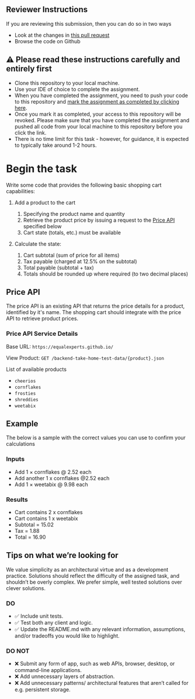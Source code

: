 ## Reviewer Instructions
If you are reviewing this submission, then you can do so in two ways

* Look at the changes in [this pull request](https://github.com/equalexperts-assignments/equal-experts-knowledgeable-hopeful-tasteful-delivery-0a9719482c81/pull/1)
* Browse the code on Github
    

## :warning: Please read these instructions carefully and entirely first
* Clone this repository to your local machine.
* Use your IDE of choice to complete the assignment.
* When you have completed the assignment, you need to  push your code to this repository and [mark the assignment as completed by clicking here](https://app.snapcode.review/submission_links/8448eb17-de45-4212-b193-a38ec38765a9).
* Once you mark it as completed, your access to this repository will be revoked. Please make sure that you have completed the assignment and pushed all code from your local machine to this repository before you click the link.
* There is no time limit for this task - however, for guidance, it is expected to typically take around 1-2 hours.
    
# Begin the task

Write some code that provides the following basic shopping cart capabilities:

1. Add a product to the cart
   1. Specifying the product name and quantity
   2. Retrieve the product price by issuing a request to the [Price API](#price-api) specified below
   3. Cart state (totals, etc.) must be available

2. Calculate the state:
   1. Cart subtotal (sum of price for all items)
   2. Tax payable (charged at 12.5% on the subtotal)
   3. Total payable (subtotal + tax)
   4. Totals should be rounded up where required (to two decimal places)

## Price API

The price API is an existing API that returns the price details for a product, identified by it's name. The shopping cart should integrate with the price API to retrieve product prices.

### Price API Service Details

Base URL: `https://equalexperts.github.io/`

View Product: `GET /backend-take-home-test-data/{product}.json`

List of available products
* `cheerios`
* `cornflakes`
* `frosties`
* `shreddies`
* `weetabix`

## Example
The below is a sample with the correct values you can use to confirm your calculations

### Inputs
* Add 1 × cornflakes @ 2.52 each
* Add another 1 x cornflakes @2.52 each
* Add 1 × weetabix @ 9.98 each
  
### Results  
* Cart contains 2 x cornflakes
* Cart contains 1 x weetabix
* Subtotal = 15.02
* Tax = 1.88
* Total = 16.90

## Tips on what we’re looking for

We value simplicity as an architectural virtue and as a development practice. Solutions should reflect the difficulty of the assigned task, and shouldn’t be overly complex. We prefer simple, well tested solutions over clever solutions. 

### DO

* ✅ Include unit tests.
* ✅ Test both any client and logic.
* ✅ Update the README.md with any relevant information, assumptions, and/or tradeoffs you would like to highlight.

### DO NOT

* ❌ Submit any form of app, such as web APIs, browser, desktop, or command-line applications.
* ❌ Add unnecessary layers of abstraction.
* ❌ Add unnecessary patterns/ architectural features that aren’t called for e.g. persistent storage.
